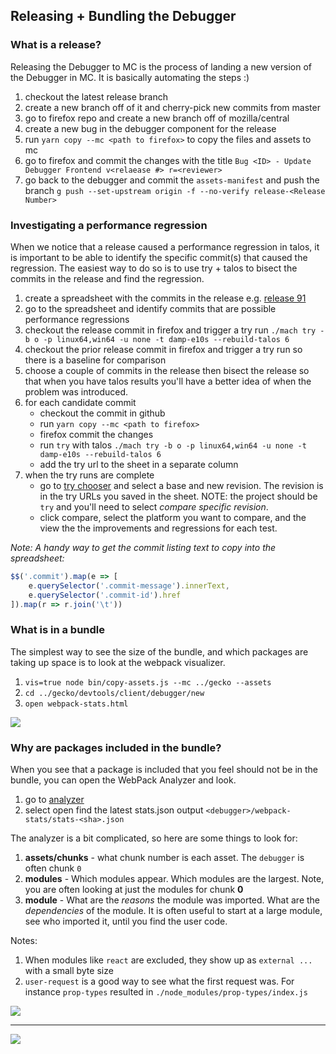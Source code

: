 ## Releasing + Bundling the Debugger

### What is a release?

Releasing the Debugger to MC is the process of landing a new version of the Debugger in MC.
It is basically automating the steps :)

1.  checkout the latest release branch
2.  create a new branch off of it and cherry-pick new commits from master
3.  go to firefox repo and create a new branch off of mozilla/central
4.  create a new bug in the debugger component for the release
5.  run `yarn copy --mc <path to firefox>` to copy the files and assets to mc
6.  go to firefox and commit the changes with the title `Bug <ID> - Update Debugger Frontend v<relaease #> r=<reviewer>`
7.  go back to the debugger and commit the `assets-manifest` and push the branch `g push --set-upstream origin -f --no-verify release-<Release Number>`

### Investigating a performance regression

When we notice that a release caused a performance regression in talos, it is important to be able to identify the specific commit(s) that caused the regression. The easiest way to do so is to use try + talos to bisect the commits in the release and find the regression.

1. create a spreadsheet with the commits in the release e.g. [release 91][sheet]
2. go to the spreadsheet and identify commits that are possible performance regressions
3. checkout the release commit in firefox and trigger a try run `./mach try -b o -p linux64,win64 -u none -t damp-e10s --rebuild-talos 6`
4. checkout the prior release commit in firefox and trigger a try run so there is a baseline for comparison
5. choose a couple of commits in the release then bisect the release so that when you have talos results you'll have a better idea of when the problem was introduced.
6. for each candidate commit
   - checkout the commit in github
   - run `yarn copy --mc <path to firefox>`
   - firefox commit the changes
   - run `try` with talos `./mach try -b o -p linux64,win64 -u none -t damp-e10s --rebuild-talos 6`
   - add the try url to the sheet in a separate column
7. when the try runs are complete
   - go to [try chooser][try] and select a base and new revision. The revision is in the try URLs you saved in the sheet. NOTE:
     the project should be `try` and you'll need to select _compare specific revision_.
   - click compare, select the platform you want to compare, and the view the the improvements and regressions for each test.

*Note: A handy way to get the commit listing text to copy into the spreadsheet:*

```js
$$('.commit').map(e => [
    e.querySelector('.commit-message').innerText, 
    e.querySelector('.commit-id').href
]).map(r => r.join('\t'))
```

[sheet]: https://docs.google.com/spreadsheets/d/1yEkT0lk2UVI7tsfZpNH2yo8ajZQsLs6gyW9gGOoaTDk/edit#gid=0
[try]: https://treeherder.mozilla.org/perf.html#/comparechooser?newProject=try&newRevision=5c850420b5a08ef14d9c52e0f76648168b2d9a88

### What is in a bundle

The simplest way to see the size of the bundle,
and which packages are taking up space is to look at the webpack visualizer.

1.  `vis=true node bin/copy-assets.js --mc ../gecko --assets`
2.  `cd ../gecko/devtools/client/debugger/new`
3.  `open webpack-stats.html`

![][vis]

### Why are packages included in the bundle?

When you see that a package is included that you feel should not be in the bundle,
you can open the WebPack Analyzer and look.

1.  go to [analyzer](http://webpack.github.io/analyse)
2.  select open find the latest stats.json output `<debugger>/webpack-stats/stats-<sha>.json`

The analyzer is a bit complicated, so here are some things to look for:

1.  **assets/chunks** - what chunk number is each asset. The `debugger` is often chunk `0`
2.  **modules** - Which modules appear. Which modules are the largest. Note, you are often looking at just the modules for chunk **0**
3.  **module** - What are the _reasons_ the module was imported. What are the _dependencies_ of the module. It is often useful to start at a large module, see who imported it, until you find the user code.

Notes:

1.  When modules like `react` are excluded, they show up as `external ...` with a small byte size
2.  `user-request` is a good way to see what the first request was. For instance `prop-types` resulted in `./node_modules/prop-types/index.js`

![][ana]

---

![][ana2]

[ana]: https://shipusercontent.com/05ace0ec040dc7af3067cb50b528d717/Screen%20Shot%202017-11-08%20at%209.42.07%20AM.png
[vis]: https://shipusercontent.com/d00336549a3b754be1d6669c1dee2fd7/Screen%20Shot%202017-11-08%20at%209.41.09%20AM.png
[ana2]: https://shipusercontent.com/5eddfde393466f225e402f7d0226b1d1/Screen%20Shot%202017-11-08%20at%204.03.23%20PM.png
